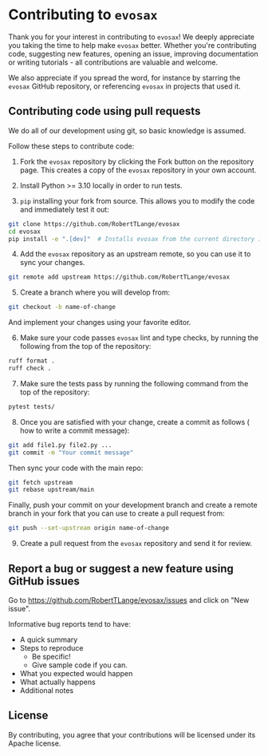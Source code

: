 # Contributing to `evosax`

Thank you for your interest in contributing to `evosax`! We deeply appreciate you taking the time to help make `evosax` better. Whether you're contributing code, suggesting new features, opening an issue, improving documentation or writing tutorials - all contributions are valuable and welcome.

We also appreciate if you spread the word, for instance by starring the `evosax` GitHub repository, or referencing `evosax` in projects that used it.

## Contributing code using pull requests

We do all of our development using git, so basic knowledge is assumed.

Follow these steps to contribute code:

1. Fork the `evosax` repository by clicking the Fork button on the repository page. This creates a copy of the `evosax` repository in your own account.

2. Install Python >= 3.10 locally in order to run tests.

3. `pip` installing your fork from source. This allows you to modify the code and immediately test it out:

```bash
git clone https://github.com/RobertTLange/evosax
cd evosax
pip install -e ".[dev]"  # Installs evosax from the current directory in editable mode.
```

4. Add the `evosax` repository as an upstream remote, so you can use it to sync your changes.

```bash
git remote add upstream https://github.com/RobertTLange/evosax
```

5. Create a branch where you will develop from:

```bash
git checkout -b name-of-change
```

And implement your changes using your favorite editor.

6. Make sure your code passes `evosax` lint and type checks, by running the following from the top of the repository:

```bash
ruff format .
ruff check .
```

7. Make sure the tests pass by running the following command from the top of the repository:

```bash
pytest tests/
```

8. Once you are satisfied with your change, create a commit as follows ( how to write a commit message):

```bash
git add file1.py file2.py ...
git commit -m "Your commit message"
```

Then sync your code with the main repo:

```bash
git fetch upstream
git rebase upstream/main
```

Finally, push your commit on your development branch and create a remote branch in your fork that you can use to create a pull request from:

```bash
git push --set-upstream origin name-of-change
```

9. Create a pull request from the `evosax` repository and send it for review.

## Report a bug or suggest a new feature using GitHub issues

Go to https://github.com/RobertTLange/evosax/issues and click on "New issue".

Informative bug reports tend to have:

- A quick summary
- Steps to reproduce
  - Be specific!
  - Give sample code if you can.
- What you expected would happen
- What actually happens
- Additional notes

## License

By contributing, you agree that your contributions will be licensed under its Apache license.
